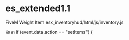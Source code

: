 # es_extended1.1

FiveM Weight Item
esx_inventoryhud/html/js/inventory.js

ค้นหา if (event.data.action == "setItems") {
